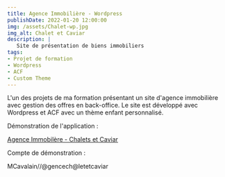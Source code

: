 ```yaml
---
title: Agence Immobilière - Wordpress
publishDate: 2022-01-20 12:00:00
img: /assets/Chalet-wp.jpg
img_alt: Chalet et Caviar
description: | 
   Site de présentation de biens immobiliers
tags:
- Projet de formation
- Wordpress
- ACF
- Custom Theme
---
```


L'un des projets de ma formation présentant un site d'agence immobilière avec gestion des offres en back-office.
Le site est développé avec Wordpress et ACF avec un thème enfant personnalisé. 

Démonstration de l'application :

<a href="https://www.sebdru.fr/ChaletWordpress/" target="_blank">Agence Immobilère - Chalets et Caviar</a>

Compte de démonstration :

MCavalain//@gencech@letetcaviar



